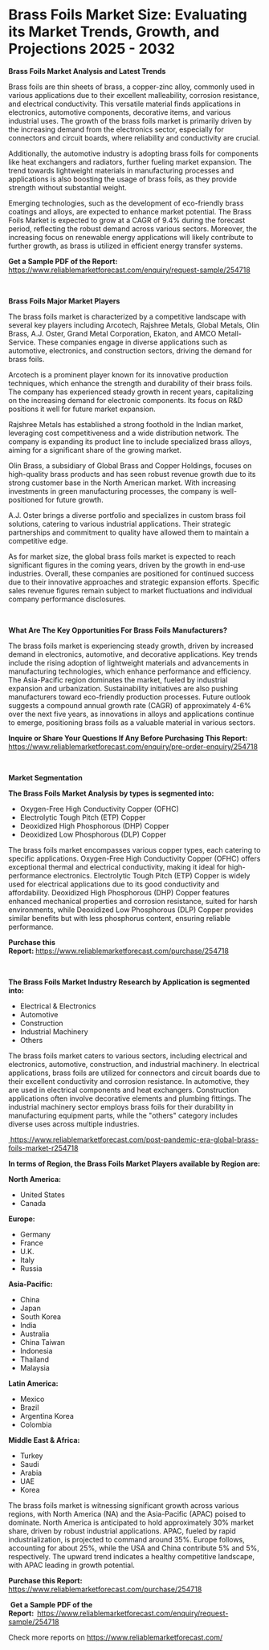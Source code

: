 <p><h1>Brass Foils Market Size: Evaluating its Market Trends, Growth, and Projections 2025 - 2032</h1></p><p><strong>Brass Foils Market Analysis and Latest Trends</strong></p>
<p><p>Brass foils are thin sheets of brass, a copper-zinc alloy, commonly used in various applications due to their excellent malleability, corrosion resistance, and electrical conductivity. This versatile material finds applications in electronics, automotive components, decorative items, and various industrial uses. The growth of the brass foils market is primarily driven by the increasing demand from the electronics sector, especially for connectors and circuit boards, where reliability and conductivity are crucial. </p><p>Additionally, the automotive industry is adopting brass foils for components like heat exchangers and radiators, further fueling market expansion. The trend towards lightweight materials in manufacturing processes and applications is also boosting the usage of brass foils, as they provide strength without substantial weight. </p><p>Emerging technologies, such as the development of eco-friendly brass coatings and alloys, are expected to enhance market potential. The Brass Foils Market is expected to grow at a CAGR of 9.4% during the forecast period, reflecting the robust demand across various sectors. Moreover, the increasing focus on renewable energy applications will likely contribute to further growth, as brass is utilized in efficient energy transfer systems.</p></p>
<p><strong>Get a Sample PDF of the Report:&nbsp;</strong> <a href="https://www.reliablemarketforecast.com/enquiry/request-sample/254718?utm_campaign=3512&utm_medium=2&utm_source=Github&utm_content=ia&utm_term=02042025&utm_id=brass-foils">https://www.reliablemarketforecast.com/enquiry/request-sample/254718</a></p>
<p>&nbsp;</p>
<p><strong>Brass Foils Major Market Players</strong></p>
<p><p>The brass foils market is characterized by a competitive landscape with several key players including Arcotech, Rajshree Metals, Global Metals, Olin Brass, A.J. Oster, Grand Metal Corporation, Ekaton, and AMCO Metall-Service. These companies engage in diverse applications such as automotive, electronics, and construction sectors, driving the demand for brass foils.</p><p>Arcotech is a prominent player known for its innovative production techniques, which enhance the strength and durability of their brass foils. The company has experienced steady growth in recent years, capitalizing on the increasing demand for electronic components. Its focus on R&D positions it well for future market expansion.</p><p>Rajshree Metals has established a strong foothold in the Indian market, leveraging cost competitiveness and a wide distribution network. The company is expanding its product line to include specialized brass alloys, aiming for a significant share of the growing market.</p><p>Olin Brass, a subsidiary of Global Brass and Copper Holdings, focuses on high-quality brass products and has seen robust revenue growth due to its strong customer base in the North American market. With increasing investments in green manufacturing processes, the company is well-positioned for future growth.</p><p>A.J. Oster brings a diverse portfolio and specializes in custom brass foil solutions, catering to various industrial applications. Their strategic partnerships and commitment to quality have allowed them to maintain a competitive edge.</p><p>As for market size, the global brass foils market is expected to reach significant figures in the coming years, driven by the growth in end-use industries. Overall, these companies are positioned for continued success due to their innovative approaches and strategic expansion efforts. Specific sales revenue figures remain subject to market fluctuations and individual company performance disclosures.</p></p>
<p>&nbsp;</p>
<p><strong>What Are The Key Opportunities For Brass Foils Manufacturers?</strong></p>
<p><p>The brass foils market is experiencing steady growth, driven by increased demand in electronics, automotive, and decorative applications. Key trends include the rising adoption of lightweight materials and advancements in manufacturing technologies, which enhance performance and efficiency. The Asia-Pacific region dominates the market, fueled by industrial expansion and urbanization. Sustainability initiatives are also pushing manufacturers toward eco-friendly production processes. Future outlook suggests a compound annual growth rate (CAGR) of approximately 4-6% over the next five years, as innovations in alloys and applications continue to emerge, positioning brass foils as a valuable material in various sectors.</p></p>
<p><strong>Inquire or Share Your Questions If Any Before Purchasing This Report:</strong> <a href="https://www.reliablemarketforecast.com/enquiry/pre-order-enquiry/254718?utm_campaign=3512&utm_medium=2&utm_source=Github&utm_content=ia&utm_term=02042025&utm_id=brass-foils">https://www.reliablemarketforecast.com/enquiry/pre-order-enquiry/254718</a></p>
<p>&nbsp;</p>
<p><strong>Market Segmentation</strong></p>
<p><strong>The Brass Foils Market Analysis by types is segmented into:</strong></p>
<p><ul><li>Oxygen-Free High Conductivity Copper (OFHC)</li><li>Electrolytic Tough Pitch (ETP) Copper</li><li>Deoxidized High Phosphorous (DHP) Copper</li><li>Deoxidized Low Phosphorous (DLP) Copper</li></ul></p>
<p><p>The brass foils market encompasses various copper types, each catering to specific applications. Oxygen-Free High Conductivity Copper (OFHC) offers exceptional thermal and electrical conductivity, making it ideal for high-performance electronics. Electrolytic Tough Pitch (ETP) Copper is widely used for electrical applications due to its good conductivity and affordability. Deoxidized High Phosphorous (DHP) Copper features enhanced mechanical properties and corrosion resistance, suited for harsh environments, while Deoxidized Low Phosphorous (DLP) Copper provides similar benefits but with less phosphorus content, ensuring reliable performance.</p></p>
<p><strong>Purchase this Report:&nbsp;</strong><a href="https://www.reliablemarketforecast.com/purchase/254718?utm_campaign=3512&utm_medium=2&utm_source=Github&utm_content=ia&utm_term=02042025&utm_id=brass-foils">https://www.reliablemarketforecast.com/purchase/254718</a></p>
<p>&nbsp;</p>
<p><strong>The Brass Foils Market Industry Research by Application is segmented into:</strong></p>
<p><ul><li>Electrical & Electronics</li><li>Automotive</li><li>Construction</li><li>Industrial Machinery</li><li>Others</li></ul></p>
<p><p>The brass foils market caters to various sectors, including electrical and electronics, automotive, construction, and industrial machinery. In electrical applications, brass foils are utilized for connectors and circuit boards due to their excellent conductivity and corrosion resistance. In automotive, they are used in electrical components and heat exchangers. Construction applications often involve decorative elements and plumbing fittings. The industrial machinery sector employs brass foils for their durability in manufacturing equipment parts, while the "others" category includes diverse uses across multiple industries.</p></p>
<p><a href="https://www.reliablemarketforecast.com/post-pandemic-era-global-brass-foils-market-r254718?utm_campaign=3512&utm_medium=2&utm_source=Github&utm_content=ia&utm_term=02042025&utm_id=brass-foils">&nbsp;https://www.reliablemarketforecast.com/post-pandemic-era-global-brass-foils-market-r254718</a></p>
<p><strong>In terms of Region, the Brass Foils Market Players available by Region are:</strong></p>
<p>
    <p> <strong> North America: </strong>
        <ul>
            <li>United States</li>
            <li>Canada</li>
        </ul>
        </p> 
    <p> <strong> Europe: </strong>
        <ul>
            <li>Germany</li>
            <li>France</li>
            <li>U.K.</li>
            <li>Italy</li>
            <li>Russia</li>
        </ul>
        </p> 
    <p> <strong> Asia-Pacific: </strong>
        <ul>
            <li>China</li>
            <li>Japan</li>
            <li>South Korea</li>
            <li>India</li>
            <li>Australia</li>
            <li>China Taiwan</li>
            <li>Indonesia</li>
            <li>Thailand</li>
            <li>Malaysia</li>
        </ul>
        </p> 
    <p> <strong> Latin America: </strong>
        <ul>
            <li>Mexico</li>
            <li>Brazil</li>
            <li>Argentina Korea</li>
            <li>Colombia</li>
        </ul>
        </p> 
    <p> <strong> Middle East & Africa: </strong>
        <ul>
            <li>Turkey</li>
            <li>Saudi</li>
            <li>Arabia</li>
            <li>UAE</li>
            <li>Korea</li>
        </ul>
    </p>
    </p>
<p><p>The brass foils market is witnessing significant growth across various regions, with North America (NA) and the Asia-Pacific (APAC) poised to dominate. North America is anticipated to hold approximately 30% market share, driven by robust industrial applications. APAC, fueled by rapid industrialization, is projected to command around 35%. Europe follows, accounting for about 25%, while the USA and China contribute 5% and 5%, respectively. The upward trend indicates a healthy competitive landscape, with APAC leading in growth potential.</p></p>
<p><strong>Purchase this Report: </strong><a href="https://www.reliablemarketforecast.com/purchase/254718?utm_campaign=3512&utm_medium=2&utm_source=Github&utm_content=ia&utm_term=02042025&utm_id=brass-foils">https://www.reliablemarketforecast.com/purchase/254718</a></p>
<p>&nbsp;<strong>Get a Sample PDF of the Report:&nbsp;&nbsp;</strong><a href="https://www.reliablemarketforecast.com/enquiry/request-sample/254718?utm_campaign=3512&utm_medium=2&utm_source=Github&utm_content=ia&utm_term=02042025&utm_id=brass-foils">https://www.reliablemarketforecast.com/enquiry/request-sample/254718</a></p>
<p><strong></strong></p>
<p>Check more reports on <a href="https://www.reliablemarketforecast.com/?utm_campaign=3512&utm_medium=2&utm_source=Github&utm_content=ia&utm_term=02042025&utm_id=brass-foils">https://www.reliablemarketforecast.com/</a></p>